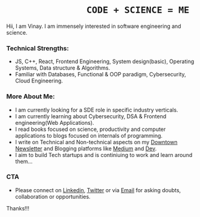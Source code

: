 #  &nbsp; &nbsp;&nbsp;&nbsp;&nbsp;&nbsp;&nbsp;&nbsp;&nbsp;&nbsp;&nbsp;&nbsp;&nbsp;&nbsp;&nbsp;&nbsp;&nbsp;&nbsp;&nbsp;&nbsp;&nbsp;&nbsp;&nbsp;&nbsp;&nbsp;&nbsp;&nbsp;&nbsp;&nbsp;&nbsp;       `CODE + SCIENCE = ME` 

Hii, I am Vinay. I am immensely interested in software engineering and science.

### Technical Strengths:
-  JS, C++, React, Frontend Engineering, System design(basic), Operating Systems, Data structure & Algorithms.  
-  Familiar with Databases, Functional & OOP paradigm, Cybersecurity, Cloud Engineering.

### More About Me:
- I am currently looking for a SDE role in specific industry verticals.
- I am currently learning about Cybersecurity, DSA & Frontend engineering(Web Applications).
- I read books focused on science, productivity and computer applications to blogs focused on internals of programming.
- I write on Technical and Non-technical aspects on my [Downtown Newsletter](https://downtown.substack.com) and Blogging platforms like [Medium](https://medium.com/@thevinayysharma) and [Dev](https://dev.to/thevinayysharma).
- I aim to build Tech startups and is continiuing to work and learn around them...

### CTA
- Please connect on [Linkedin](https://www.linkedin.com/in/vinay-sharma-engineer/), [Twitter](https://twitter.com/thevinayysharma) or via [Email](vinay02856@gmail.com) for asking doubts, collaboration or opportunities.

Thanks!!!


